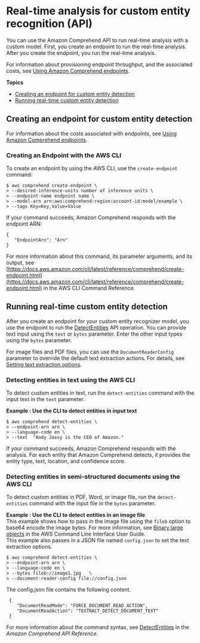 # Real\-time analysis for custom entity recognition \(API\)<a name="detecting-cer-real-time-api"></a>

You can use the Amazon Comprehend API to run real\-time analysis with a custom model\. First, you create an endpoint to run the real\-time analysis\. After you create the endpoint, you run the real\-time analysis\.

For information about provisioning endpoint throughput, and the associated costs, see [Using Amazon Comprehend endpoints](using-endpoints.md)\.

**Topics**
+ [Creating an endpoint for custom entity detection](#detecting-cer-real-time-create-endpoint-api)
+ [Running real\-time custom entity detection](#detecting-cer-real-time-run)

## Creating an endpoint for custom entity detection<a name="detecting-cer-real-time-create-endpoint-api"></a>

For information about the costs associated with endpoints, see [Using Amazon Comprehend endpoints](using-endpoints.md)\.

### Creating an Endpoint with the AWS CLI<a name="detecting-cer-real-time-create-endpoint-examples"></a>

To create an endpoint by using the AWS CLI, use the `create-endpoint` command:

```
$ aws comprehend create-endpoint \
> --desired-inference-units number of inference units \
> --endpoint-name endpoint name \
> --model-arn arn:aws:comprehend:region:account-id:model/example \
> --tags Key=Key,Value=Value
```

If your command succeeds, Amazon Comprehend responds with the endpoint ARN:

```
{
   "EndpointArn": "Arn"
}
```

For more information about this command, its parameter arguments, and its output, see [https://docs.aws.amazon.com/cli/latest/reference/comprehend/create-endpoint.html](https://docs.aws.amazon.com/cli/latest/reference/comprehend/create-endpoint.html) in the AWS CLI Command Reference\.

## Running real\-time custom entity detection<a name="detecting-cer-real-time-run"></a>

After you create an endpoint for your custom entity recognizer model, you use the endpoint to run the [DetectEntities](https://docs.aws.amazon.com/comprehend/latest/APIReference/API_DetectEntities.html) API operation\. You can provide text input using the `text` or `bytes` parameter\. Enter the other input types using the `bytes` parameter\.

For image files and PDF files, you can use the `DocumentReaderConfig` parameter to override the default text extraction actions\. For details, see [Setting text extraction options](idp-set-textract-options.md)\.

### Detecting entities in text using the AWS CLI<a name="detecting-cer-real-time-run-cli1"></a>

To detect custom entities in text, run the `detect-entities` command with the input text in the `text` parameter\.

**Example : Use the CLI to detect entities in input text**  

```
$ aws comprehend detect-entities \
> --endpoint-arn arn \
> --language-code en \
> --text  "Andy Jassy is the CEO of Amazon."
```
If your command succeeds, Amazon Comprehend responds with the analysis\. For each entity that Amazon Comprehend detects, it provides the entity type, text, location, and confidence score\.

### Detecting entities in semi\-structured documents using the AWS CLI<a name="detecting-cer-real-time-run-cli2"></a>

To detect custom entities in PDF, Word, or image file, run the `detect-entities` command with the input file in the `bytes` parameter\.

**Example : Use the CLI to detect entities in an image file**  
This example shows how to pass in the image file using the `fileb` option to base64 encode the image bytes\. For more information, see [Binary large objects](https://docs.aws.amazon.com/cli/latest/userguide/cli-usage-parameters-types.html#parameter-type-blob) in the AWS Command Line Interface User Guide\.   
This example also passes in a JSON file named `config.json` to set the text extraction options\.  

```
$ aws comprehend detect-entities \
> --endpoint-arn arn \
> --language-code en \
> --bytes fileb://image1.jpg   \
> --document-reader-config file://config.json
```
The config\.json file contains the following content\.  

```
 {
    "DocumentReadMode": "FORCE_DOCUMENT_READ_ACTION",
    "DocumentReadAction": "TEXTRACT_DETECT_DOCUMENT_TEXT"    
 }
```

For more information about the command syntax, see [DetectEntities](https://docs.aws.amazon.com/comprehend/latest/APIReference/API_DetectEntities.html) in the *Amazon Comprehend API Reference*\.